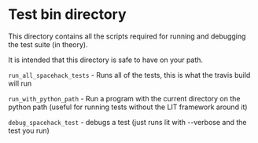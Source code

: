 # Test bin directory

This directory contains all the scripts required for running and debugging the test suite (in theory).

It is intended that this directory is safe to have on your path.

`run_all_spacehack_tests` - Runs all of the tests, this is what the travis build will run

`run_with_python_path` - Run a program with the current directory on the python path (useful for running tests without the LIT framework around it)

`debug_spacehack_test` - debugs a test (just runs lit with --verbose and the test you run)

